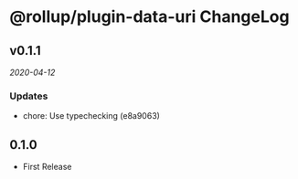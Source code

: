 # @rollup/plugin-data-uri ChangeLog

## v0.1.1

_2020-04-12_

### Updates

- chore: Use typechecking (e8a9063)

## 0.1.0

- First Release

